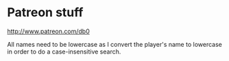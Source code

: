 Patreon stuff
=============
http://www.patreon.com/db0

All names need to be lowercase as I convert the player's name to lowercase in order to do a case-insensitive search.

